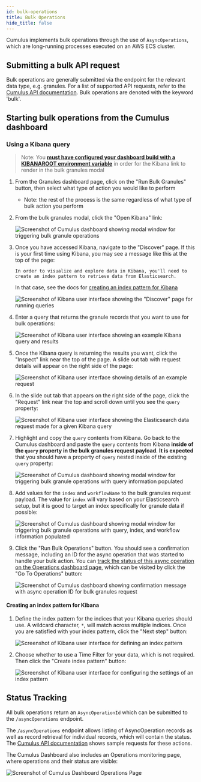 ```yaml
---
id: bulk-operations
title: Bulk Operations
hide_title: false
---
```


Cumulus implements bulk operations through the use of `AsyncOperations`, which are long-running processes executed on an AWS ECS cluster.

## Submitting a bulk API request

Bulk operations are generally submitted via the endpoint for the relevant data type, e.g. granules. For a list of supported API requests, refer to the [Cumulus API documentation](https://nasa.github.io/cumulus-api/#bulk-operations). Bulk operations are denoted with the keyword 'bulk'.

## Starting bulk operations from the Cumulus dashboard

### Using a Kibana query

> Note: You **[must have configured your dashboard build with a KIBANAROOT environment variable](https://github.com/nasa/cumulus-dashboard#configuration)** in order for the Kibana link to render in the bulk granules modal

1. From the Granules dashboard page, click on the "Run Bulk Granules" button, then select what type of action you would like to perform
    - Note: the rest of the process is the same regardless of what type of bulk action you perform
2. From the bulk granules modal, click the "Open Kibana" link:

    ![Screenshot of Cumulus dashboard showing modal window for triggering bulk granule operations](assets/bulk-granules-modal.png)

3. Once you have accessed Kibana, navigate to the "Discover" page. If this is your first time using Kibana, you may see a message like this at the top of the page:

    `In order to visualize and explore data in Kibana, you'll need to create an index pattern to retrieve data from Elasticsearch.`

    In that case, see the docs for [creating an index pattern for Kibana](#creating-an-index-pattern-for-kibana)

    ![Screenshot of Kibana user interface showing the "Discover" page for running queries](assets/kibana-discover-page.png)

4. Enter a query that returns the granule records that you want to use for bulk operations:

    ![Screenshot of Kibana user interface showing an example Kibana query and results](assets/kibana-discover-query.png)

5. Once the Kibana query is returning the results you want, click the "Inspect" link near the top of the page. A slide out tab with request details will appear on the right side of the page:

    ![Screenshot of Kibana user interface showing details of an example request](assets/kibana-inspect-request.png)

6. In the slide out tab that appears on the right side of the page, click the "Request" link near the top and scroll down until you see the `query` property:

    ![Screenshot of Kibana user interface showing the Elasticsearch data request made for a given Kibana query](assets/kibana-inspect-query.png)

7. Highlight and copy the `query` contents from Kibana. Go back to the Cumulus dashboard and paste the `query` contents from Kibana **inside of the `query` property in the bulk granules request payload**. **It is expected** that you should have a property of `query` nested inside of the existing `query` property:

    ![Screenshot of Cumulus dashboard showing modal window for triggering bulk granule operations with query information populated](assets/bulk-granules-query-1.png)

8. Add values for the `index` and `workflowName` to the bulk granules request payload. The value for `index` will vary based on your Elasticsearch setup, but it is good to target an index specifically for granule data if possible:

    ![Screenshot of Cumulus dashboard showing modal window for triggering bulk granule operations with query, index, and workflow information populated](assets/bulk-granules-query-2.png)

9. Click the "Run Bulk Operations" button. You should see a confirmation message, including an ID for the async operation that was started to handle your bulk action. You can [track the status of this async operation on the Operations dashboard page](#status-tracking), which can be visited by click the "Go To Operations" button:

    ![Screenshot of Cumulus dashboard showing confirmation message with async operation ID for bulk granules request](assets/bulk-granules-submitted.png)

#### Creating an index pattern for Kibana

1. Define the index pattern for the indices that your Kibana queries should use. A wildcard character, `*`, will match across multiple indices. Once you are satisfied with your index pattern, click the "Next step" button:

    ![Screenshot of Kibana user interface for defining an index pattern](assets/kibana-create-index-pattern-1.png)

2. Choose whether to use a Time Filter for your data, which is not required. Then click the "Create index pattern" button:

    ![Screenshot of Kibana user interface for configuring the settings of an index pattern](assets/kibana-create-index-pattern-2.png)

## Status Tracking

All bulk operations return an `AsyncOperationId` which can be submitted to the `/asyncOperations` endpoint.

The `/asyncOperations` endpoint allows listing of AsyncOperation records as well as record retrieval for individual records, which will contain the status.
The [Cumulus API documentation](https://nasa.github.io/cumulus-api/#list-async-operations) shows sample requests for these actions.

The Cumulus Dashboard also includes an Operations monitoring page, where operations and their status are visible:

![Screenshot of Cumulus Dashboard Operations Page](assets/cd_operations_page.png)
